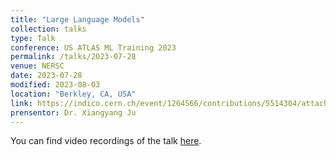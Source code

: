```yaml
---
title: "Large Language Models"
collection: talks
type: Talk
conference: US ATLAS ML Training 2023
permalink: /talks/2023-07-28
venue: NERSC
date: 2023-07-28
modified: 2023-08-03
location: "Berkley, CA, USA"
link: https://indico.cern.ch/event/1264566/contributions/5514304/attachments/2692300/4672233/LLM%20and%20HEP.pdf
prensentor: Dr. Xiangyang Ju
---
```


You can find video recordings of the talk [here](https://cernbox.cern.ch/s/XefQUvAprWv2oJC).